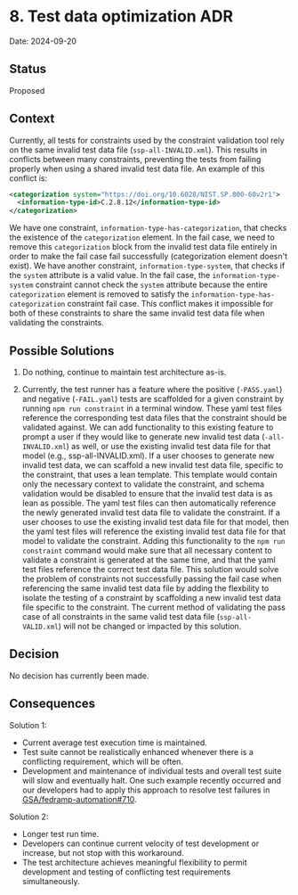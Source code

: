 # 8. Test data optimization ADR 
Date: 2024-09-20

## Status
Proposed

## Context
Currently, all tests for constraints used by the constraint validation tool rely on the same invalid test data file (`ssp-all-INVALID.xml`). This results in conflicts between many constraints, preventing the tests from failing properly when using a shared invalid test data file. An example of this conflict is:
```xml
<categorization system="https://doi.org/10.6028/NIST.SP.800-60v2r1">
  <information-type-id>C.2.8.12</information-type-id>
</categorization>
```
We have one constraint, `information-type-has-categorization`, that checks the existence of the `categorization` element. In the fail case, we need to remove this `categorization` block from the invalid test data file entirely in order to make the fail case fail successfully (categorization element doesn't exist). We have another constraint, `information-type-system`, that checks if the `system` attribute is a valid value. In the fail case, the `information-type-system` constraint cannot check the `system` attribute because the entire `categorization` element is removed to satisfy the `information-type-has-categorization` constraint fail case. This conflict makes it impossible for both of these constraints to share the same invalid test data file when validating the constraints.

## Possible Solutions
1. Do nothing, continue to maintain test architecture as-is.

2. Currently, the test runner has a feature where the positive (`-PASS.yaml`) and negative (`-FAIL.yaml`) tests are scaffolded for a given constraint by running `npm run constraint` in a terminal window. These yaml test files reference the corresponding test data files that the constraint should be validated against. We can add functionality to this existing feature to prompt a user if they would like to generate new invalid test data (`-all-INVALID.xml`) as well, or use the existing invalid test data file for that model (e.g., ssp-all-INVALID.xml). If a user chooses to generate new invalid test data, we can scaffold a new invalid test data file, specific to the constraint, that uses a lean template. This template would contain only the necessary context to validate the constraint, and schema validation would be disabled to ensure that the invalid test data is as lean as possible. The yaml test files can then automatically reference the newly generated invalid test data file to validate the constraint. If a user chooses to use the existing invalid test data file for that model, then the yaml test files will reference the existing invalid test data file for that model to validate the constraint. Adding this functionality to the `npm run constraint` command would make sure that all necessary content to validate a constraint is generated at the same time, and that the yaml test files reference the correct test data file. This solution would solve the problem of constraints not successfully passing the fail case when referencing the same invalid test data file by adding the flexbility to isolate the testing of a constraint by scaffolding a new invalid test data file specific to the constraint. The current method of validating the pass case of all constraints in the same valid test data file (`ssp-all-VALID.xml`) will not be changed or impacted by this solution.

## Decision
No decision has currently been made. 

## Consequences
Solution 1: 
- Current average test execution time is maintained.  
- Test suite cannot be realistically enhanced whenever there is a conflicting requirement, which will be often.  
- Development and maintenance of individual tests and overall test suite will slow and eventually halt. One such example recently occurred and our developers had to apply this approach to resolve test failures in [GSA/fedramp-automation#710](https://github.com/GSA/fedramp-automation/pull/710).

Solution 2:
- Longer test run time.  
- Developers can continue current velocity of test development or increase, but not stop with this workaround.  
- The test architecture achieves meaningful flexibility to permit development and testing of conflicting test requirements simultaneously.  
